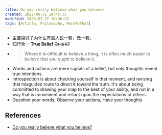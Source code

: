 ```yaml
---
title: Do you really believe what you believe
created: 2022-08-31 19:45:35
modified: 2023-03-27 10:36:29
tags: [Article, Philosophy, MoreToThat]
---
```


- 主要探讨了为什么有些人说一套，做一套。
- 知行合一 **True Belief** ~~Or is it?~~
- > Where it is difficult to believe a thing, it is often much easier to believe that you ought to believe it.
- Words and actions are mere signals of a belief, but only thoughts reveal true intentions.
- Introspection is about checking yourself in that moment, and revising that misguided route to direct it toward the truth. It's about being committed to drawing your map to the best of your ability, and not in a way that is convenient and reliant upon the expectations of others.
- Question your words, Observe your actions, Have your thoughts

## References

- [Do you really believe what you believe?](https://moretothat.com/do-you-really-believe-what-you-believe/)
